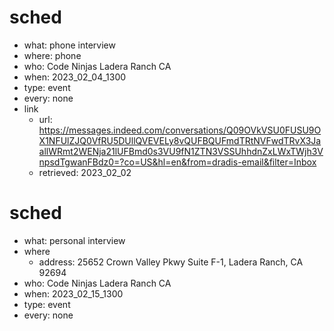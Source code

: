 # sched
- what: phone interview
- where: phone
- who: Code Ninjas Ladera Ranch CA
- when: 2023_02_04_1300
- type: event
- every: none
- link
  - url: https://messages.indeed.com/conversations/Q09OVkVSU0FUSU9OX1NFUlZJQ0VfRU5DUllQVEVELy8vQUFBQUFmdTRtNVFwdTRvX3JaallWRmt2WENja21lUFBmd0s3VU9fN1ZTN3VSSUhhdnZxLWxTWjh3VnpsdTgwanFBdz0=?co=US&hl=en&from=dradis-email&filter=Inbox
  - retrieved: 2023_02_02

# sched
- what: personal interview
- where
  - address: 25652 Crown Valley Pkwy Suite F-1, Ladera Ranch, CA 92694
- who: Code Ninjas Ladera Ranch CA
- when: 2023_02_15_1300
- type: event
- every: none
